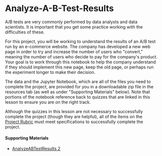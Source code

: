 # Analyze-A-B-Test-Results

<p>A/B tests are very commonly performed by data analysts and data scientists.  It is important that you get some practice working with the difficulties of these.</p>
<p>For this project, you will be working to understand the results of an A/B test run by an e-commerce website. The company has developed a new web page in order to try and increase the number of users who "convert," meaning the number of users who decide to pay for the company's product. Your goal is to work through this notebook to help the company understand if they should implement this new page, keep the old page, or perhaps run the experiment longer to make their decision.</p>
<p>The data and the Jupyter Notebook, which are all of the files you need to complete the project, are provided for you in a downloadable zip file in the resources tab (as well as under "Supporting Materials" below). Note that portions of the notebook reference back to quizzes that are linked in this lesson to ensure you are on the right track.</p>
<p>Although the quizzes in this lesson are not necessary to successfully complete the project (though they are helpful), all of the items on the <a href="https://review.udacity.com/#!/rubrics/3307/view" target="_blank">Project Rubric</a> must meet specifications to successfully complete the project.</p>
</div></div><span></span></div><span></span></div></div><div><div class="index--container--2OwOl"><div class="index--atom--lmAIo layout--content--3Smmq"><div class="ltr"><div class="_15vzQlp3FJ8f94suLiPCPf ureact-markdown "><h4 id="supporting-materials">Supporting Materials</h4>
<ul>
<li><a href="https://video.udacity-data.com/topher/2017/December/5a32c9a0_analyzeabtestresults-2/analyzeabtestresults-2.zip" target="_blank">AnalyzeABTestResults 2</a></li>
</ul>
